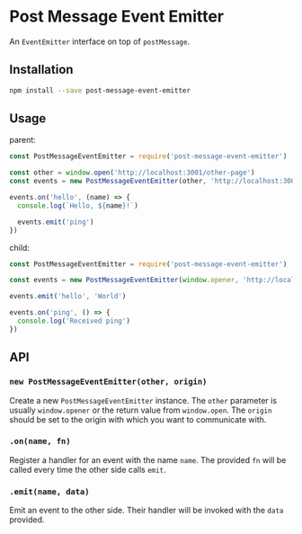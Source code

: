 # Post Message Event Emitter

An `EventEmitter` interface on top of `postMessage`.

## Installation

```sh
npm install --save post-message-event-emitter
```

## Usage

parent:

```js
const PostMessageEventEmitter = require('post-message-event-emitter')

const other = window.open('http://localhost:3001/other-page')
const events = new PostMessageEventEmitter(other, 'http://localhost:3001')

events.on('hello', (name) => {
  console.log(`Hello, ${name}!`)

  events.emit('ping')
})
```

child:

```js
const PostMessageEventEmitter = require('post-message-event-emitter')

const events = new PostMessageEventEmitter(window.opener, 'http://localhost:3000')

events.emit('hello', 'World')

events.on('ping', () => {
  console.log('Received ping')
})
```

## API

### `new PostMessageEventEmitter(other, origin)`

Create a new `PostMessageEventEmitter` instance. The `other` parameter is usually `window.opener` or the return value from `window.open`. The `origin` should be set to the origin with which you want to communicate with.

### `.on(name, fn)`

Register a handler for an event with the name `name`. The provided `fn` will be called every time the other side calls `emit`.

### `.emit(name, data)`

Emit an event to the other side. Their handler will be invoked with the `data` provided.
